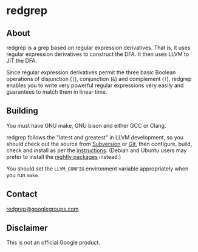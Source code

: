 # redgrep

## About

redgrep is a grep based on regular expression derivatives. That is, it uses
regular expression derivatives to construct the DFA. It then uses LLVM to JIT
the DFA.

Since regular expression derivatives permit the three basic Boolean operations
of disjunction (`|`), conjunction (`&`) and complement (`!`), redgrep enables
you to write very powerful regular expressions very easily and guarantees to
match them in linear time.

## Building

You must have GNU make, GNU bison and either GCC or Clang.

redgrep follows the "latest and greatest" in LLVM development, so you should
check out the source from
[Subversion](https://llvm.org/docs/GettingStarted.html#checkout-llvm-from-subversion)
or [Git](https://llvm.org/docs/GettingStarted.html#git-mirror), then configure,
build, check and install as per the
[instructions](https://llvm.org/docs/GettingStarted.html#getting-started-quickly-a-summary).
(Debian and Ubuntu users may prefer to install the
[nightly packages](https://apt.llvm.org/) instead.)

You should set the `LLVM_CONFIG` environment variable appropriately when you run
`make`.

## Contact

[redgrep@googlegroups.com](mailto:redgrep@googlegroups.com)

## Disclaimer

This is not an official Google product.
